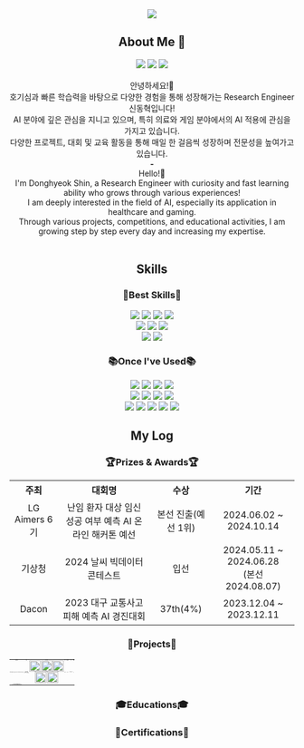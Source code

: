 <!--상단 배너-->
<div align="center">
  <img src="https://capsule-render.vercel.app/api?type=waving&color=FBE99F&height=200&section=header&text=&#129480;%20Dong%20Hyeok%20Shin's%20Github%20&#129480;&fontAlign=50&fontAlignY=40&fontSize=50&fontColor=333333&desc=🏃Developer%20fueled%20by%20curiosity%20and%20quick%20learning.&descAlign=65&descAlignY=55&descSize=20" />
</div>

<!--간단 자기소개-->
<div align="center">
  <h2>About Me 💬</h2>
  <a href="https://dong-hyeok.notion.site/12c0567bbfdd80a8a69ee47e9ae98e64?pvs=4" target="_blank"><img src="https://img.shields.io/badge/Portfolio-000000?style=for-the-badge&logo=notion&logoColor=white"/></a>
  <a href="eastglowing@gmail.com" target="_blank"><img src="https://img.shields.io/badge/Gmail-D14836?style=for-the-badge&logo=gmail&logoColor=white"/></a>
  <a href="https://www.linkedin.com/in/donghyeok/" target="_blank"><img src="https://img.shields.io/badge/LinkedIn-0077B5?style=for-the-badge&logo=linkedin&logoColor=white"/></a>
  <br><br>
  안녕하세요!👋 <br>
  호기심과 빠른 학습력을 바탕으로 다양한 경험을 통해 성장해가는 Research Engineer 신동혁입니다!<br>
  AI 분야에 깊은 관심을 지니고 있으며, 특히 의료와 게임 분야에서의 AI 적용에 관심을 가지고 있습니다.<br>
  다양한 프로젝트, 대회 및 교육 활동을 통해 매일 한 걸음씩 성장하며 전문성을 높여가고 있습니다.
  <br><b>-</b><br>
  Hello!👋 <br>
  I'm Donghyeok Shin, a Research Engineer with curiosity and fast learning ability who grows through various experiences!<br>
  I am deeply interested in the field of AI, especially its application in healthcare and gaming.<br>
  Through various projects, competitions, and educational activities, I am growing step by step every day and increasing my expertise.
</div>

<br>

<!--Skillset-->
<div align="center">
  <h2>Skills</h2>
  <h3>🌟Best Skills🌟</h3>
    <img src="https://img.shields.io/badge/Python-3776AB?style=for-the-badge&logo=python&logoColor=white" />
    <img src="https://img.shields.io/badge/Anaconda-44A833?style=for-the-badge&logo=anaconda&logoColor=white" />
    <img src="https://img.shields.io/badge/Plotly-3776AB?style=for-the-badge&logo=plotly&logoColor=white" />
    <img src="https://img.shields.io/badge/Seaborn-3776AB?style=for-the-badge&logo=seaborn&logoColor=white" />
    <br>
    <img src="https://img.shields.io/badge/Scikit--learn-F7931E?style=for-the-badge&logo=scikitlearn&logoColor=white" />
    <img src="https://img.shields.io/badge/Pytorch-EE4C2C?style=for-the-badge&logo=pytorch&logoColor=white" />
    <img src="https://img.shields.io/badge/Tensorflow-FF6F00?style=for-the-badge&logo=tensorflow&logoColor=white" />
    <br>
    <img src="https://img.shields.io/badge/Github-181717?style=for-the-badge&logo=github&logoColor=white" />
    <img src="https://img.shields.io/badge/Git-F05032?style=for-the-badge&logo=git&logoColor=white" />
    
    
  <h3>📚Once I've Used📚</h3>
    <img src="https://img.shields.io/badge/C-A8B9CC?style=for-the-badge&logo=c&logoColor=white" />
    <img src="https://img.shields.io/badge/C++-00599C?style=for-the-badge&logo=cplusplus&logoColor=white" />
    <img src="https://img.shields.io/badge/Arduino-00878F?style=for-the-badge&logo=arduino&logoColor=white" />
    <img src="https://img.shields.io/badge/Java-ED8B00?style=for-the-badge&logo=openjdk&logoColor=white" />
    <br>
    <img src="https://img.shields.io/badge/Spring%20Boot-6DB33F?style=for-the-badge&logo=springboot&logoColor=white" />
    <img src="https://img.shields.io/badge/Flask-000000?style=for-the-badge&logo=flask&logoColor=white" />
    <img src="https://img.shields.io/badge/MariaDB-003545?style=for-the-badge&logo=mariadb&logoColor=white" />
    <img src="https://img.shields.io/badge/MySQL-4479A1?style=for-the-badge&logo=mysql&logoColor=white" />
    <br>
    <img src="https://img.shields.io/badge/Amazon%20EC2-FF9900?style=for-the-badge&logo=amazonec2&logoColor=white" />
    <img src="https://img.shields.io/badge/Docker-2496ED?style=for-the-badge&logo=docker&logoColor=white" />
    <img src="https://img.shields.io/badge/Tableau-00A1E0?style=for-the-badge&logo=salesforce&logoColor=white" />
    <img src="https://img.shields.io/badge/Hugging%20Face-FFD21E?style=for-the-badge&logo=huggingface&logoColor=white" />
    <img src="https://img.shields.io/badge/Weightes%20&%20Biases-FFBE00?style=for-the-badge&logo=weightsandbiases&logoColor=white" />
</div>

<div align="center">
  <h2>My Log</h2>
  <h3>🏆Prizes & Awards🏆</h3>
    <table>
      <tr>
        <th scope="col">주최
        <th scope="col">대회명
        <th scope="col">수상
        <th scope="col">기간
      </tr>
      <tr>
        <td align="center">LG Aimers 6기</td>
        <td align="center">난임 환자 대상 임신 성공 여부 예측 AI 온라인 해커톤 예선</td>
        <td align="center">본선 진출(예선 1위)</td>
        <td align="center">2024.06.02 ~ 2024.10.14</td>
      </tr>
      <tr>
        <td align="center">기상청</td>
        <td align="center">2024 날씨 빅데이터 콘테스트</td>
        <td align="center">입선</td>
        <td align="center">2024.05.11 ~ 2024.06.28<br>(본선 2024.08.07)</td>
      </tr>
      <tr>
        <td align="center">Dacon</td>
        <td align="center">2023 대구 교통사고 피해 예측 AI 경진대회 </td>
        <td align="center">37th(4%)</td>
        <td align="center">2023.12.04 ~ 2023.12.11</td>
      </tr>
    </table>
  <h3>🚀Projects🚀</h3>
    <table style="font-size:1px;">
        <tr>
          <th scope="col">프로젝트 명
          <th scope="col">역할
          <th scope="col">기술 스택
          <th scope="col">성과
          <th scope="col">협업 여부
          <th scope="col">기간
          <th scope="col">Repo
        </tr>
        <tr>
          <td align="center">전략적 데이터 분할을 이용한 임신 성공 예측 앙상블 모델링</td>
          <td align="center"><sub>피쳐 엔지니어링<br>Catboost 모델링<br>Dashboard 그래프 제작</sub></td>
          <td align="center">
            <img src=https://noticon-static.tammolo.com/dgggcrkxq/image/upload/v1566791609/noticon/nen1y11gazeqhejw7nm1.png alt="Python" width="20" height="20"/>
            <img src=https://noticon-static.tammolo.com/dgggcrkxq/image/upload/v1618921514/noticon/kulrrpq9z4irkzztaacx.png alt="Seaborn" width="20" height="20"/>
            <img src=https://noticon-static.tammolo.com/dgggcrkxq/image/upload/v1734583654/noticon/nqlff4cqcszbnsnyvnog.png alt="Plotly" width="20" height="20"/>
            <br>
            <img src=https://noticon-static.tammolo.com/dgggcrkxq/image/upload/v1635226310/noticon/f0q3lhbfi2qmamrjla4e.png alt="Sci-kit Learn" width="20" height="20"/>
            <img src=https://noticon-static.tammolo.com/dgggcrkxq/image/upload/v1741719059/noticon/ldekdu72folpnb6nvs6n.png alt="Sci-kit Learn" width="20" height="20"/>
          </td>
          <td align="center"><sub>예선 1위</sub></td>
          <td align="center"><sub>팀(4인)</sub></td>
          <td align="center"><sub>2024.06.02 ~<br>2024.10.14</sub></td>
          <td align="center"><sub>🔗</sub></td>
        </tr>
        <tr>
          <td align="center">2024 날씨 빅데이터 콘테스트</td>
          <td align="center">-</td>
        </tr>
        <tr>
          <td align="center">2023 대구 교통사고 피해 예측 AI 경진대회 </td>
          <td align="center">-</td>
        </tr>
      </table>
  <h3>🎓Educations🎓</h3>
  <h3>🪪Certifications🪪</h3>
  
</div>
